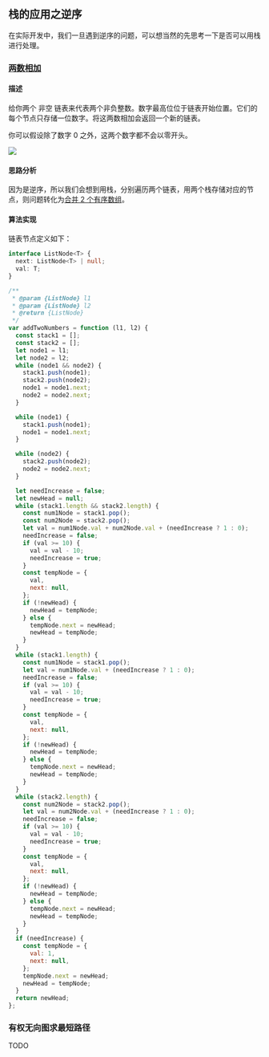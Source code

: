 ## 栈的应用之逆序

在实际开发中，我们一旦遇到逆序的问题，可以想当然的先思考一下是否可以用栈进行处理。

### [两数相加](https://leetcode.cn/problems/add-two-numbers-ii/)

#### 描述

给你两个 非空 链表来代表两个非负整数。数字最高位位于链表开始位置。它们的每个节点只存储一位数字。将这两数相加会返回一个新的链表。

你可以假设除了数字 0 之外，这两个数字都不会以零开头。

<img src="https://pic.leetcode-cn.com/1626420025-fZfzMX-image.png" />

#### 思路分析

因为是逆序，所以我们会想到用栈，分别遍历两个链表，用两个栈存储对应的节点，则问题转化为[合并 2 个有序数组]()。

#### 算法实现

链表节点定义如下：

```ts
interface ListNode<T> {
  next: ListNode<T> | null;
  val: T;
}
```

```javascript
/**
 * @param {ListNode} l1
 * @param {ListNode} l2
 * @return {ListNode}
 */
var addTwoNumbers = function (l1, l2) {
  const stack1 = [];
  const stack2 = [];
  let node1 = l1;
  let node2 = l2;
  while (node1 && node2) {
    stack1.push(node1);
    stack2.push(node2);
    node1 = node1.next;
    node2 = node2.next;
  }

  while (node1) {
    stack1.push(node1);
    node1 = node1.next;
  }

  while (node2) {
    stack2.push(node2);
    node2 = node2.next;
  }

  let needIncrease = false;
  let newHead = null;
  while (stack1.length && stack2.length) {
    const num1Node = stack1.pop();
    const num2Node = stack2.pop();
    let val = num1Node.val + num2Node.val + (needIncrease ? 1 : 0);
    needIncrease = false;
    if (val >= 10) {
      val = val - 10;
      needIncrease = true;
    }
    const tempNode = {
      val,
      next: null,
    };
    if (!newHead) {
      newHead = tempNode;
    } else {
      tempNode.next = newHead;
      newHead = tempNode;
    }
  }
  while (stack1.length) {
    const num1Node = stack1.pop();
    let val = num1Node.val + (needIncrease ? 1 : 0);
    needIncrease = false;
    if (val >= 10) {
      val = val - 10;
      needIncrease = true;
    }
    const tempNode = {
      val,
      next: null,
    };
    if (!newHead) {
      newHead = tempNode;
    } else {
      tempNode.next = newHead;
      newHead = tempNode;
    }
  }
  while (stack2.length) {
    const num2Node = stack2.pop();
    let val = num2Node.val + (needIncrease ? 1 : 0);
    needIncrease = false;
    if (val >= 10) {
      val = val - 10;
      needIncrease = true;
    }
    const tempNode = {
      val,
      next: null,
    };
    if (!newHead) {
      newHead = tempNode;
    } else {
      tempNode.next = newHead;
      newHead = tempNode;
    }
  }
  if (needIncrease) {
    const tempNode = {
      val: 1,
      next: null,
    };
    tempNode.next = newHead;
    newHead = tempNode;
  }
  return newHead;
};
```

### 有权无向图求最短路径

TODO
